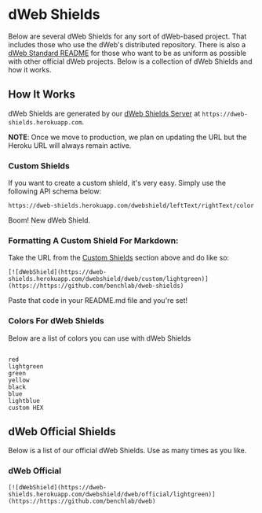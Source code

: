 # dWeb Shields
Below are several dWeb Shields for any sort of dWeb-based project. That includes those who use the dWeb's distributed repository. There is also a [dWeb Standard README](https://github.com/benchlab/dweb-standard-readme) for those who want to be as uniform as possible with other official dWeb projects. Below is a collection of dWeb Shields and how it works.

## How It Works
dWeb Shields are generated by our [dWeb Shields Server](https://github.com/benchlab/dweb-shields-server) at `https://dweb-shields.herokuapp.com`. 

**NOTE**: Once we move to production, we plan on updating the URL but the Heroku URL will always remain active. 

### Custom Shields
If you want to create a custom shield, it's very easy. Simply use the following API schema below:

```
https://dweb-shields.herokuapp.com/dwebshield/leftText/rightText/color
```

Boom! New dWeb Shield. 

### Formatting A Custom Shield For Markdown:
Take the URL from the [Custom Shields](#custom-shields) section above and do like so:

```
[![dWebShield](https://dweb-shields.herokuapp.com/dwebshield/dweb/custom/lightgreen)](https://https://github.com/benchlab/dweb-shields)
```

Paste that code in your README.md file and you're set! 

### Colors For dWeb Shields
Below are a list of colors you can use with dWeb Shields

```

red
lightgreen
green
yellow
black
blue
lightblue
custom HEX
```

## dWeb Official Shields
Below is a list of our official dWeb Shields. Use as many times as you like. 

### dWeb Official
```
[![dWebShield](https://dweb-shields.herokuapp.com/dwebshield/dweb/official/lightgreen)](https://https://github.com/benchlab/dweb)
```
